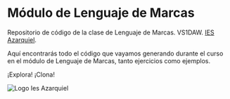 # Módulo de Lenguaje de Marcas #

Repositorio de código de la clase de Lenguaje de Marcas.
VS1DAW.
[IES Azarquiel](http://www.ies-azarquiel.es).

Aquí encontrarás todo el código que vayamos generando durante el curso en el módulo de Lenguaje de Marcas, tanto ejercicios como ejemplos.

¡Explora! ¡Clona!

![Logo Ies Azarquiel](https://dl.dropboxusercontent.com/s/kfoo57pqyrgde2u/logo%20Azarquiel%20IES%20FINA%20color%20baja.jpg?token_hash=AAF7viMaJzdL36c9JW-qzB4RzuHJbZI6o0wV7bdbc3SK1Q&dl=1)
